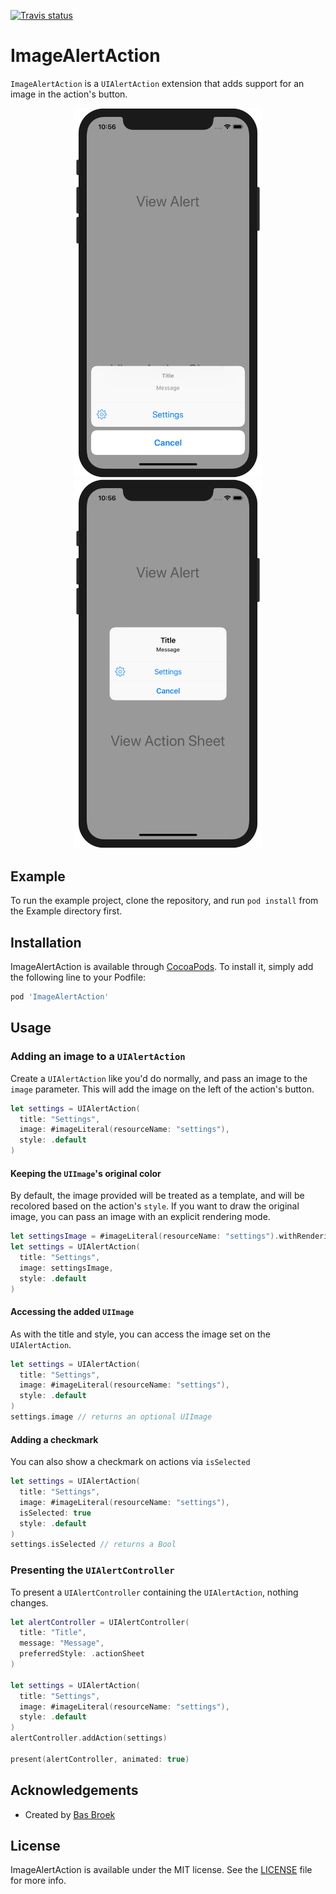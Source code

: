 [![Travis status](https://img.shields.io/travis/BasThomas/ImageAlertAction.svg)](https://travis-ci.org/BasThomas/ImageAlertAction)

# ImageAlertAction

`ImageAlertAction` is a `UIAlertAction` extension that adds support for an image
in the action's button.

<p align="center">
  <img src="assets/actionsheet.png" alt="Action Sheet" width="300"> <img src="assets/alert.png" alt="Alert" width="300">
</p>

## Example

To run the example project, clone the repository, and run `pod install` from the Example
directory first.

## Installation

ImageAlertAction is available through [CocoaPods](https://cocoapods.org). To install
it, simply add the following line to your Podfile:

```ruby
pod 'ImageAlertAction'
```

## Usage

### Adding an image to a `UIAlertAction`

Create a `UIAlertAction` like you'd do normally, and pass an image to the `image` parameter.
This will add the image on the left of the action's button.

```swift
let settings = UIAlertAction(
  title: "Settings",
  image: #imageLiteral(resourceName: "settings"),
  style: .default
)
```

#### Keeping the `UIImage`'s original color

By default, the image provided will be treated as a template, and will be recolored based on the
action's `style`. If you want to draw the original image, you can pass an image with an
explicit rendering mode.

```swift
let settingsImage = #imageLiteral(resourceName: "settings").withRenderingMode(.alwaysOriginal) 
let settings = UIAlertAction(
  title: "Settings",
  image: settingsImage,
  style: .default
)
```

#### Accessing the added `UIImage`

As with the title and style, you can access the image set on the `UIAlertAction`.

```swift
let settings = UIAlertAction(
  title: "Settings",
  image: #imageLiteral(resourceName: "settings"),
  style: .default
)
settings.image // returns an optional UIImage
```

#### Adding a checkmark

You can also show a checkmark on actions via `isSelected`

```swift
let settings = UIAlertAction(
  title: "Settings",
  image: #imageLiteral(resourceName: "settings"),
  isSelected: true
  style: .default
)
settings.isSelected // returns a Bool
```

### Presenting the `UIAlertController`

To present a `UIAlertController` containing the `UIAlertAction`, nothing changes.

```swift
let alertController = UIAlertController(
  title: "Title",
  message: "Message",
  preferredStyle: .actionSheet
)

let settings = UIAlertAction(
  title: "Settings",
  image: #imageLiteral(resourceName: "settings"),
  style: .default
)
alertController.addAction(settings)

present(alertController, animated: true)
```

## Acknowledgements

- Created by [Bas Broek](https://twitter.com/basthomas)

## License

ImageAlertAction is available under the MIT license. See the [LICENSE](LICENSE) file for more
info.
